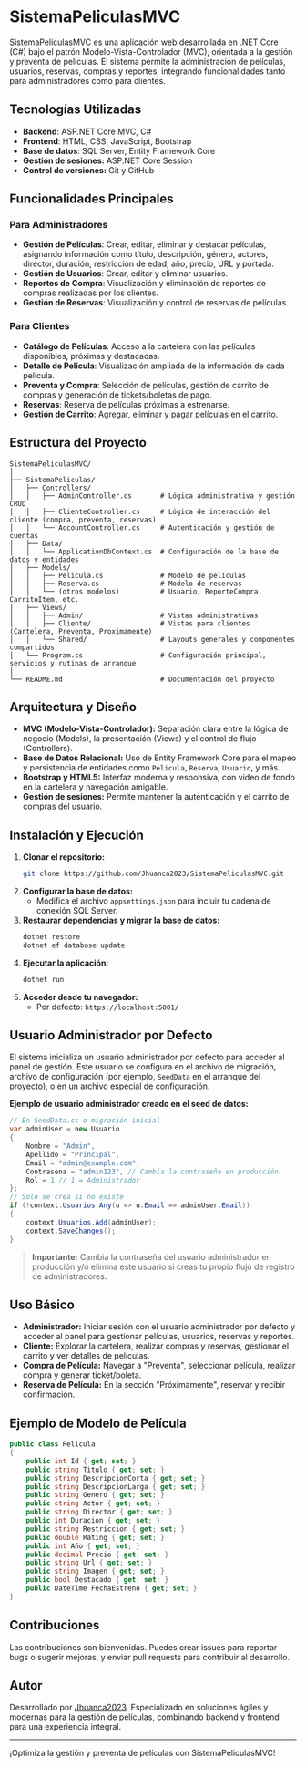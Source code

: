 # SistemaPeliculasMVC

SistemaPeliculasMVC es una aplicación web desarrollada en .NET Core (C#) bajo el patrón Modelo-Vista-Controlador (MVC), orientada a la gestión y preventa de películas. El sistema permite la administración de películas, usuarios, reservas, compras y reportes, integrando funcionalidades tanto para administradores como para clientes.

## Tecnologías Utilizadas

- **Backend**: ASP.NET Core MVC, C#
- **Frontend**: HTML, CSS, JavaScript, Bootstrap
- **Base de datos**: SQL Server, Entity Framework Core
- **Gestión de sesiones:** ASP.NET Core Session
- **Control de versiones:** Git y GitHub

## Funcionalidades Principales

### Para Administradores

- **Gestión de Películas**: Crear, editar, eliminar y destacar películas, asignando información como título, descripción, género, actores, director, duración, restricción de edad, año, precio, URL y portada.
- **Gestión de Usuarios**: Crear, editar y eliminar usuarios.
- **Reportes de Compra**: Visualización y eliminación de reportes de compras realizadas por los clientes.
- **Gestión de Reservas**: Visualización y control de reservas de películas.

### Para Clientes

- **Catálogo de Películas**: Acceso a la cartelera con las películas disponibles, próximas y destacadas.
- **Detalle de Película**: Visualización ampliada de la información de cada película.
- **Preventa y Compra**: Selección de películas, gestión de carrito de compras y generación de tickets/boletas de pago.
- **Reservas**: Reserva de películas próximas a estrenarse.
- **Gestión de Carrito**: Agregar, eliminar y pagar películas en el carrito.

## Estructura del Proyecto

```
SistemaPeliculasMVC/
│
├── SistemaPeliculas/
│   ├── Controllers/
│   │   ├── AdminController.cs       # Lógica administrativa y gestión CRUD
│   │   ├── ClienteController.cs     # Lógica de interacción del cliente (compra, preventa, reservas)
│   │   └── AccountController.cs     # Autenticación y gestión de cuentas
│   ├── Data/
│   │   └── ApplicationDbContext.cs  # Configuración de la base de datos y entidades
│   ├── Models/
│   │   ├── Pelicula.cs              # Modelo de películas
│   │   ├── Reserva.cs               # Modelo de reservas
│   │   └── (otros modelos)          # Usuario, ReporteCompra, CarritoItem, etc.
│   ├── Views/
│   │   ├── Admin/                   # Vistas administrativas
│   │   ├── Cliente/                 # Vistas para clientes (Cartelera, Preventa, Proximamente)
│   │   └── Shared/                  # Layouts generales y componentes compartidos
│   └── Program.cs                   # Configuración principal, servicios y rutinas de arranque
│
└── README.md                        # Documentación del proyecto
```

## Arquitectura y Diseño

- **MVC (Modelo-Vista-Controlador):** Separación clara entre la lógica de negocio (Models), la presentación (Views) y el control de flujo (Controllers).
- **Base de Datos Relacional:** Uso de Entity Framework Core para el mapeo y persistencia de entidades como `Pelicula`, `Reserva`, `Usuario`, y más.
- **Bootstrap y HTML5:** Interfaz moderna y responsiva, con video de fondo en la cartelera y navegación amigable.
- **Gestión de sesiones:** Permite mantener la autenticación y el carrito de compras del usuario.

## Instalación y Ejecución

1. **Clonar el repositorio:**
   ```bash
   git clone https://github.com/Jhuanca2023/SistemaPeliculasMVC.git
   ```
2. **Configurar la base de datos:**
   - Modifica el archivo `appsettings.json` para incluir tu cadena de conexión SQL Server.
3. **Restaurar dependencias y migrar la base de datos:**
   ```bash
   dotnet restore
   dotnet ef database update
   ```
4. **Ejecutar la aplicación:**
   ```bash
   dotnet run
   ```
5. **Acceder desde tu navegador:**
   - Por defecto: `https://localhost:5001/`

## Usuario Administrador por Defecto

El sistema inicializa un usuario administrador por defecto para acceder al panel de gestión. Este usuario se configura en el archivo de migración, archivo de configuración (por ejemplo, `SeedData` en el arranque del proyecto), o en un archivo especial de configuración.

**Ejemplo de usuario administrador creado en el seed de datos:**

```csharp
// En SeedData.cs o migración inicial
var adminUser = new Usuario
{
    Nombre = "Admin",
    Apellido = "Principal",
    Email = "admin@example.com",
    Contrasena = "admin123", // Cambia la contraseña en producción
    Rol = 1 // 1 = Administrador
};
// Solo se crea si no existe
if (!context.Usuarios.Any(u => u.Email == adminUser.Email))
{
    context.Usuarios.Add(adminUser);
    context.SaveChanges();
}
```

> **Importante:** Cambia la contraseña del usuario administrador en producción y/o elimina este usuario si creas tu propio flujo de registro de administradores.

## Uso Básico

- **Administrador:** Iniciar sesión con el usuario administrador por defecto y acceder al panel para gestionar películas, usuarios, reservas y reportes.
- **Cliente:** Explorar la cartelera, realizar compras y reservas, gestionar el carrito y ver detalles de películas.
- **Compra de Película:** Navegar a "Preventa", seleccionar película, realizar compra y generar ticket/boleta.
- **Reserva de Película:** En la sección "Próximamente", reservar y recibir confirmación.

## Ejemplo de Modelo de Película

```csharp
public class Pelicula
{
    public int Id { get; set; }
    public string Titulo { get; set; }
    public string DescripcionCorta { get; set; }
    public string DescripcionLarga { get; set; }
    public string Genero { get; set; }
    public string Actor { get; set; }
    public string Director { get; set; }
    public int Duracion { get; set; }
    public string Restriccion { get; set; }
    public double Rating { get; set; }
    public int Año { get; set; }
    public decimal Precio { get; set; }
    public string Url { get; set; }
    public string Imagen { get; set; }
    public bool Destacado { get; set; }
    public DateTime FechaEstreno { get; set; }
}
```

## Contribuciones

Las contribuciones son bienvenidas. Puedes crear issues para reportar bugs o sugerir mejoras, y enviar pull requests para contribuir al desarrollo.

## Autor

Desarrollado por [Jhuanca2023](https://github.com/Jhuanca2023). Especializado en soluciones ágiles y modernas para la gestión de películas, combinando backend y frontend para una experiencia integral.

---

¡Optimiza la gestión y preventa de películas con SistemaPeliculasMVC!
